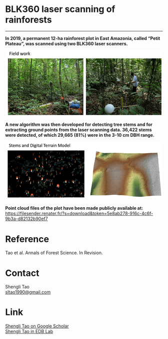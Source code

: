 # BLK360 laser scanning of rainforests

   --------------------------  
   
**In 2019, a permanent 12-ha rainforest plot in East Amazonia, called “Petit Plateau”, was scanned using two BLK360 laser scanners.** <br/>

![Field work](images/photo1.png)

**A new algorithm was then developed for detecting tree stems and for extracting ground points from the laser scanning data. 36,422 stems were detected, of which 29,665 (81%) were in the 3-10 cm DBH range.** <br/>

![stems and DEM](images/photo22.png)


**Point cloud files of the plot have been made publicly available at:**  
https://filesender.renater.fr/?s=download&token=5e8ab278-916c-4c6f-9b3a-d82132b90ef7


# Reference <br/>
Tao et al. Annals of Forest Science. In Revision.

# Contact <br/>
Shengli Tao <br/>
sltao1990@gmail.com <br/>

# Link <br/>
[Shengli Tao on Google Scholar](https://scholar.google.com.hk/citations?user=7NJkU6cAAAAJ&hl=en&oi=ao) <br/>
[Shengli Tao in EDB Lab](https://edb.cnrs.fr/annuaire/shengli-tao/) 
